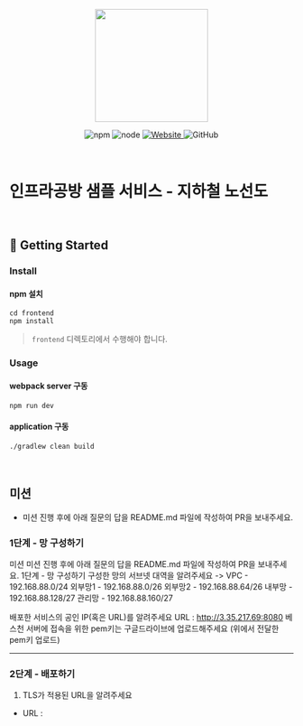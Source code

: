 <p align="center">
    <img width="200px;" src="https://raw.githubusercontent.com/woowacourse/atdd-subway-admin-frontend/master/images/main_logo.png"/>
</p>
<p align="center">
  <img alt="npm" src="https://img.shields.io/badge/npm-%3E%3D%205.5.0-blue">
  <img alt="node" src="https://img.shields.io/badge/node-%3E%3D%209.3.0-blue">
  <a href="https://edu.nextstep.camp/c/R89PYi5H" alt="nextstep atdd">
    <img alt="Website" src="https://img.shields.io/website?url=https%3A%2F%2Fedu.nextstep.camp%2Fc%2FR89PYi5H">
  </a>
  <img alt="GitHub" src="https://img.shields.io/github/license/next-step/atdd-subway-service">
</p>

<br>

# 인프라공방 샘플 서비스 - 지하철 노선도

<br>

## 🚀 Getting Started

### Install
#### npm 설치
```
cd frontend
npm install
```
> `frontend` 디렉토리에서 수행해야 합니다.

### Usage
#### webpack server 구동
```
npm run dev
```
#### application 구동
```
./gradlew clean build
```
<br>

## 미션

* 미션 진행 후에 아래 질문의 답을 README.md 파일에 작성하여 PR을 보내주세요.

### 1단계 - 망 구성하기
미션
미션 진행 후에 아래 질문의 답을 README.md 파일에 작성하여 PR을 보내주세요.
1단계 - 망 구성하기
구성한 망의 서브넷 대역을 알려주세요
->
VPC - 192.168.88.0/24
외부망1 - 192.168.88.0/26
외부망2 - 192.168.88.64/26
내부망 - 192.168.88.128/27
관리망 - 192.168.88.160/27

배포한 서비스의 공인 IP(혹은 URL)를 알려주세요
URL : http://3.35.217.69:8080
베스천 서버에 접속을 위한 pem키는 구글드라이브에 업로드해주세요 (위에서 전달한 pem키 업로드)

---

### 2단계 - 배포하기
1. TLS가 적용된 URL을 알려주세요

- URL : 
